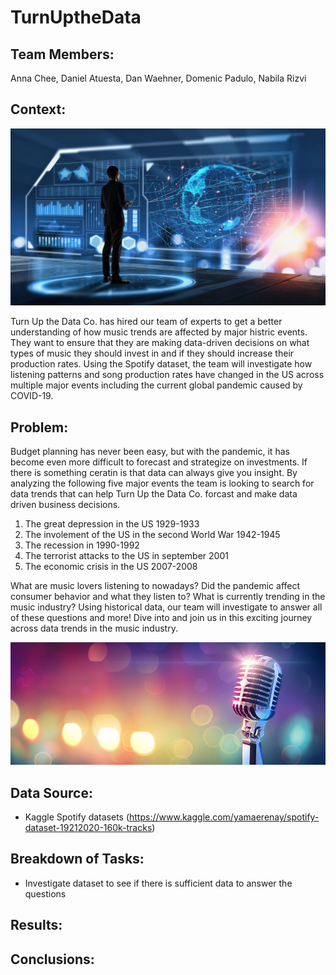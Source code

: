 # TurnUptheData

## Team Members:

Anna Chee, Daniel Atuesta, Dan Waehner, Domenic Padulo, Nabila Rizvi

## Context:

![Music](Images/data.jpeg)

Turn Up the Data Co. has hired our team of experts to get a better understanding of how music trends are affected by major histric events. They want to ensure that they are making data-driven decisions on what types of music they should invest in and if they should increase their production rates. Using the Spotify dataset, the team will investigate how listening patterns and song production rates have changed in the US across multiple major events including the current global pandemic caused by COVID-19.

## Problem:

Budget planning has never been easy, but with the pandemic, it has become even more difficult to forecast and strategize on investments. If there is something ceratin is that data can always give you insight. By analyzing the following five major events the team is looking to search for data trends that can help Turn Up the Data Co. forcast and make data driven business decisions.

1. The great depression in the US 1929-1933
2. The involement of the US in the second World War 1942-1945
3. The recession in 1990-1992
4. The  terrorist attacks to the US in september 2001
5. The economic crisis in the US 2007-2008

What are music lovers listening to nowadays? Did the pandemic affect consumer behavior and what they listen to? What is currently trending in the music industry? Using historical data, our team will investigate to answer all of these questions and more! Dive into and join us in this exciting journey across data trends in the music industry.

![Music](Images/music.jpg)

## Data Source:

- Kaggle Spotify datasets (https://www.kaggle.com/yamaerenay/spotify-dataset-19212020-160k-tracks)

## Breakdown of Tasks:

- Investigate dataset to see if there is sufficient data to answer the questions

## Results:

## Conclusions:

